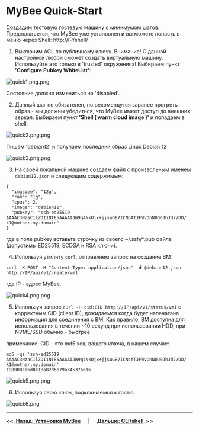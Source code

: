 # MyBee Quick-Start

Создадим тестовую гостевую машину с минимумом шагов. Предполагается, что MyBee уже установлен и вы можете попасть в меню через Shell: http://IP/shell/

1) Выключим ACL по публичному ключу. Внимание! С данной настройкой любой сможет создать виртуальную машину. Используйте это только в 'trusted' окружениях! Выбираем пункт **'Configure Pubkey WhiteList'**:

![quick1.png.png](https://myb.convectix.com/img/quick1.png?raw=true)

Состояние должно измениться на 'disabled'.

2) Данный шаг не обязателен, но рекомендутся заранее прогреть образ - мы должны убедиться, что MyBee имеет доступ до внешних зеркал. Выбираем пункт **'Shell ( warm cloud image )'** и попадаем в shell.

![quick2.png.png](https://myb.convectix.com/img/quick2.png?raw=true)

Пишем 'debian12' и получаем последний образ Linux Debian 12

![quick3.png.png](https://myb.convectix.com/img/quick3.png?raw=true)


3) На своей локальной машине создаем файл с произвольным именем `debian12.json` и следующим содержимым:

```
{
  "imgsize": "12g",
  "ram": "1g",
  "cpus": 2,
  "image": "debian12",
  "pubkey": "ssh-ed25519 AAAAC3NzaC1lZDI1NTE5AAAAIJW9q4NkUjx+jjsuGB7ICNoATJFWvOnN0Q0JhJd7/DD/ k1@mother.my.domain"
}
```

где в поле pubkey вставьте строчку из своего ~/.ssh/*.pub файла (допустимы ED25519, ECDSA и RSA ключи).

4) Используя утилиту `curl`, отправляем запрос на создание ВМ:

```
curl -X POST -H "Content-Type: application/json" -d @debian12.json http://IP/api/v1/create/vm1
```

где IP - адрес MyBee.

![quick4.png.png](https://myb.convectix.com/img/quick4.png?raw=true)

5) Используя запрос `curl -H cid:CID http://IP/api/v1/status/vm1` с корректным CID (client ID), дожидаемся когда будет напечатана информация для соединения с ВМ. Как правило, ВМ доступна для использования в течении ~10 секунд при использовании HDD, при NVME/SSD обычно - быстрее

примечание: CID - это md5 хеш вашего ключа, в нашем случае:

```
md5 -qs 'ssh-ed25519 AAAAC3NzaC1lZDI1NTE5AAAAIJW9q4NkUjx+jjsuGB7ICNoATJFWvOnN0Q0JhJd7/DD/ k1@mother.my.domain'
190000ee6d0e18a82d6e79a34537a616
```

![quick5.png.png](https://myb.convectix.com/img/quick5.png?raw=true)

6) Используя свою ключ, подключаемся к гостю.

![quick6.png](https://myb.convectix.com/img/quick6.png?raw=true)


---

**<<_**__[Назад: Установка MyBee](get-myb.md)__ $~~~$ | $~~~$ __[Дальше: CLI/shell](shell.md)__**_>>**
